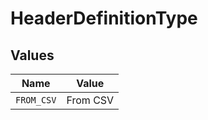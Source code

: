 # HeaderDefinitionType


## Values

| Name       | Value      |
| ---------- | ---------- |
| `FROM_CSV` | From CSV   |